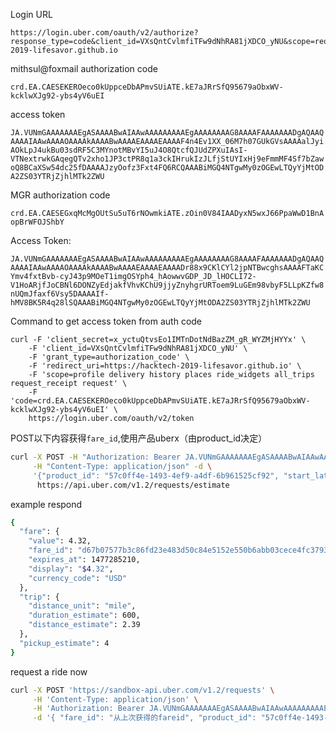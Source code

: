 Login URL



```
https://login.uber.com/oauth/v2/authorize?response_type=code&client_id=VXsQntCvlmfiTFw9dNhRA81jXDCO_yNU&scope=request%20profile%20history&redirect_uri=https://hacktech-2019-lifesavor.github.io
```



mithsul@foxmail authorization code

`crd.EA.CAESEKEROeco0kUppceDbAPmvSUiATE.kE7aJRrSfQ95679aObxWV-kcklwXJg92-ybs4yV6uEI`

access token

`JA.VUNmGAAAAAAAEgASAAAABwAIAAwAAAAAAAAAEgAAAAAAAAG8AAAAFAAAAAAADgAQAAQAAAAIAAwAAAAOAAAAkAAAABwAAAAEAAAAEAAAAF4n4Ev1XX_06M7h07GUkGVsAAAAalJyiAOkLpJ4ukBu03sdRF5C3MYnotMBvYI5uJ4O8QtcfQJUdZPXuIAsI-VTNextrwkGAqegQTv2xho1JP3ctPR8q1a3ckIHrukIzJLfjStUYIxHj9eFmmMF4Sf7bZawoQ8BCaXSw54dc25fDAAAAJzyOofz3Fxt4FQ6RCQAAABiMGQ4NTgwMy0zOGEwLTQyYjMtODA2ZS03YTRjZjhlMTk2ZWU`





MGR authorization code

`crd.EA.CAESEGxqMcMgOUtSu5uT6rNOwmkiATE.zOin0V84IAADyxN5wxJ66PpaWwD1BnAopBrWFOJShbY`

Access Token:

`JA.VUNmGAAAAAAAEgASAAAABwAIAAwAAAAAAAAAEgAAAAAAAAG8AAAAFAAAAAAADgAQAAQAAAAIAAwAAAAOAAAAkAAAABwAAAAEAAAAEAAAADr88x9CKlCYl2jpNTBwcghsAAAAFTaKCYmv4fxtBvb-cyJ43p9MOeT1imgOSYph4_hAowwvGDP_JD_lHOCLI72-V1HoARjfJoCBNl6DONZyEdjakfVhvKChU9jjyZnyhgrURToem9LuGEm98vbyF5LLpKZfw8nUQmJfaxf6Vsy5DAAAAIf-hMV8BK5R4q28lSQAAABiMGQ4NTgwMy0zOGEwLTQyYjMtODA2ZS03YTRjZjhlMTk2ZWU`



Command to get access token from auth code
```
curl -F 'client_secret=x_yctuQtvsEo1IMTnDotNdBazZM_gR_WYZMjHYYx' \
    -F 'client_id=VXsQntCvlmfiTFw9dNhRA81jXDCO_yNU' \
    -F 'grant_type=authorization_code' \
    -F 'redirect_uri=https://hacktech-2019-lifesavor.github.io' \
    -F 'scope=profile delivery history places ride_widgets all_trips request_receipt request' \
    -F 'code=crd.EA.CAESEKEROeco0kUppceDbAPmvSUiATE.kE7aJRrSfQ95679aObxWV-kcklwXJg92-ybs4yV6uEI' \
    https://login.uber.com/oauth/v2/token
```





POST以下内容获得`fare_id`,使用产品uberx（由product_id决定）

```bash
curl -X POST -H "Authorization: Bearer JA.VUNmGAAAAAAAEgASAAAABwAIAAwAAAAAAAAAEgAAAAAAAAG8AAAAFAAAAAAADgAQAAQAAAAIAAwAAAAOAAAAkAAAABwAAAAEAAAAEAAAAF4n4Ev1XX_06M7h07GUkGVsAAAAalJyiAOkLpJ4ukBu03sdRF5C3MYnotMBvYI5uJ4O8QtcfQJUdZPXuIAsI-VTNextrwkGAqegQTv2xho1JP3ctPR8q1a3ckIHrukIzJLfjStUYIxHj9eFmmMF4Sf7bZawoQ8BCaXSw54dc25fDAAAAJzyOofz3Fxt4FQ6RCQAAABiMGQ4NTgwMy0zOGEwLTQyYjMtODA2ZS03YTRjZjhlMTk2ZWU" \
     -H "Content-Type: application/json" -d \
     '{"product_id": "57c0ff4e-1493-4ef9-a4df-6b961525cf92", "start_latitude":"37.775232", "start_longitude": "-122.4197513", "end_latitude":"37.7899886", "end_longitude": "-122.4021253","seat_count": "4"}' \
      https://api.uber.com/v1.2/requests/estimate
```

example respond

```bash
{
  "fare": {
    "value": 4.32,
    "fare_id": "d67b07577b3c86fd23e483d50c84e5152e550b6abb03cece4fc3793c0c068f2e",
    "expires_at": 1477285210,
    "display": "$4.32",
    "currency_code": "USD"
  },
  "trip": {
    "distance_unit": "mile",
    "duration_estimate": 600,
    "distance_estimate": 2.39
  },
  "pickup_estimate": 4
}
```

request a ride now

```bash
curl -X POST 'https://sandbox-api.uber.com/v1.2/requests' \
     -H 'Content-Type: application/json' \
     -H 'Authorization: Bearer JA.VUNmGAAAAAAAEgASAAAABwAIAAwAAAAAAAAAEgAAAAAAAAG8AAAAFAAAAAAADgAQAAQAAAAIAAwAAAAOAAAAkAAAABwAAAAEAAAAEAAAAF4n4Ev1XX_06M7h07GUkGVsAAAAalJyiAOkLpJ4ukBu03sdRF5C3MYnotMBvYI5uJ4O8QtcfQJUdZPXuIAsI-VTNextrwkGAqegQTv2xho1JP3ctPR8q1a3ckIHrukIzJLfjStUYIxHj9eFmmMF4Sf7bZawoQ8BCaXSw54dc25fDAAAAJzyOofz3Fxt4FQ6RCQAAABiMGQ4NTgwMy0zOGEwLTQyYjMtODA2ZS03YTRjZjhlMTk2ZWU' \
     -d '{ "fare_id": "从上次获得的fareid", "product_id": "57c0ff4e-1493-4ef9-a4df-6b961525cf92", "start_latitude": 37.761492, "start_longitude": -122.423941, "end_latitude": 37.775393, "end_longitude": -122.417546 }'
```

